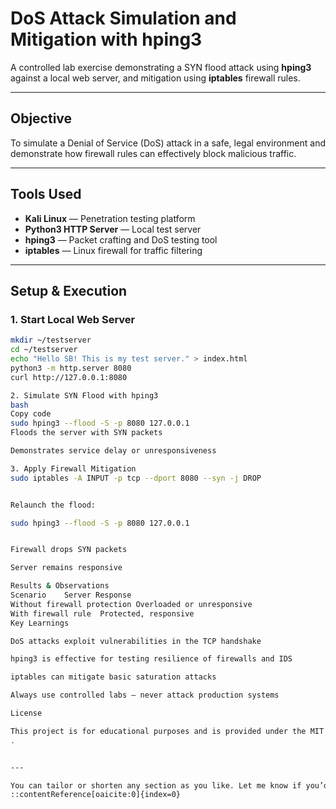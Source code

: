 # DoS Attack Simulation and Mitigation with hping3

A controlled lab exercise demonstrating a SYN flood attack using **hping3** against a local web server, and mitigation using **iptables** firewall rules.

---

##  Objective

To simulate a Denial of Service (DoS) attack in a safe, legal environment and demonstrate how firewall rules can effectively block malicious traffic.

---

##  Tools Used

- **Kali Linux** — Penetration testing platform  
- **Python3 HTTP Server** — Local test server  
- **hping3** — Packet crafting and DoS testing tool  
- **iptables** — Linux firewall for traffic filtering  

---

##  Setup & Execution

### 1. Start Local Web Server

```bash
mkdir ~/testserver
cd ~/testserver
echo "Hello SB! This is my test server." > index.html
python3 -m http.server 8080
curl http://127.0.0.1:8080

2. Simulate SYN Flood with hping3
bash
Copy code
sudo hping3 --flood -S -p 8080 127.0.0.1
Floods the server with SYN packets

Demonstrates service delay or unresponsiveness

3. Apply Firewall Mitigation
sudo iptables -A INPUT -p tcp --dport 8080 --syn -j DROP


Relaunch the flood:

sudo hping3 --flood -S -p 8080 127.0.0.1


Firewall drops SYN packets

Server remains responsive

Results & Observations
Scenario	Server Response
Without firewall protection	Overloaded or unresponsive
With firewall rule	Protected, responsive
Key Learnings

DoS attacks exploit vulnerabilities in the TCP handshake

hping3 is effective for testing resilience of firewalls and IDS

iptables can mitigate basic saturation attacks

Always use controlled labs — never attack production systems

License

This project is for educational purposes and is provided under the MIT License
.


---

You can tailor or shorten any section as you like. Let me know if you’d like help drafting the actual LinkedIn post next!
::contentReference[oaicite:0]{index=0}

